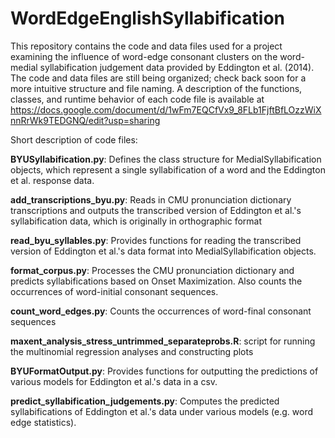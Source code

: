 # WordEdgeEnglishSyllabification
This repository contains the code and data files used for a project examining the influence of word-edge consonant clusters on the word-medial syllabification judgement data provided by Eddington et al. (2014). 
The code and data files are still being organized; check back soon for a more intuitive structure and file naming.
A description of the functions, classes, and runtime behavior of each code file is available at https://docs.google.com/document/d/1wFm7EQCfVx9_8FLb1FjftBfLOzzWiXnnRrWk9TEDGNQ/edit?usp=sharing

Short description of code files:


**BYUSyllabification.py**: Defines the class structure for MedialSyllabification objects, which represent a single syllabification of a word and the Eddington et al. response data.


**add_transcriptions_byu.py**: Reads in CMU pronunciation dictionary transcriptions and outputs the transcribed version of Eddington et al.'s syllabification data, which is originally in orthographic format


**read_byu_syllables.py**: Provides functions for reading the transcribed version of Eddington et al.'s data format into MedialSyllabification objects.


**format_corpus.py**: Processes the CMU pronunciation dictionary and predicts syllabifications based on Onset Maximization. Also counts the occurrences of word-initial consonant sequences.


**count_word_edges.py**: Counts the occurrences of word-final consonant sequences 


**maxent_analysis_stress_untrimmed_separateprobs.R**: script for running the multinomial regression analyses and constructing plots


**BYUFormatOutput.py**: Provides functions for outputting the predictions of various models for Eddington et al.'s data in a csv.


**predict_syllabification_judgements.py**: Computes the predicted syllabifications of Eddington et al.'s data under various models (e.g. word edge statistics).
